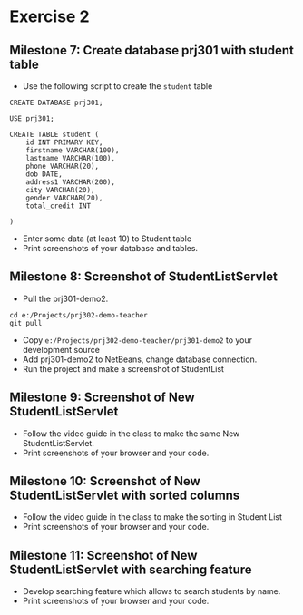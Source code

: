 # Exercise 2

## Milestone 7: Create database prj301 with student table

- Use the following script to create the `student` table
```
CREATE DATABASE prj301;

USE prj301;

CREATE TABLE student (
    id INT PRIMARY KEY,
    firstname VARCHAR(100),
    lastname VARCHAR(100),
    phone VARCHAR(20),
    dob DATE,
    address1 VARCHAR(200),
    city VARCHAR(20),
    gender VARCHAR(20),
    total_credit INT

)
```

- Enter some data (at least 10) to Student table
- Print screenshots of your database and tables.


## Milestone 8: Screenshot of StudentListServlet 

- Pull the prj301-demo2. 

```
cd e:/Projects/prj302-demo-teacher
git pull
```

- Copy `e:/Projects/prj302-demo-teacher/prj301-demo2` to your development source
- Add prj301-demo2 to NetBeans, change database connection.
- Run the project and make a screenshot of StudentList

## Milestone 9: Screenshot of New StudentListServlet 

- Follow the video guide in the class to make the same New StudentListServlet.
- Print screenshots of your browser and your code.

## Milestone 10: Screenshot of New StudentListServlet with sorted columns 

- Follow the video guide in the class to make the sorting in Student List
- Print screenshots of your browser and your code.

## Milestone 11: Screenshot of New StudentListServlet with searching feature

- Develop searching feature which allows to search students by name.
- Print screenshots of your browser and your code.

